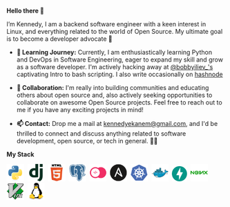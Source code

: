 **Hello there 👋**

I’m Kennedy, I am a backend software engineer with a keen interest in Linux, and everything related to the world of Open Source.
My ultimate goal is to become a developer advocate 🥑

- **🌱 Learning Journey:** Currently, I am enthusiastically learning Python and DevOps in Software Engineering,
eager to expand my skill and grow as a software developer. I'm actively hacking away at [@bobbyiliev_'s](https://twitter.com/bobbyiliev_) captivating Intro to bash scripting.
I also write occasionally on [hashnode](https://fusedtechie.hashnode.dev/)


- **💞 Collaboration:** I'm really into building communities and educating others about open source and,
also actively seeking opportunities to collaborate on awesome Open Source projects. 
Feel free to reach out to me if you have any exciting projects in mind!



- **📫 Contact:** Drop me a mail at kennedyekanem@gmail.com, and I'd be thrilled to connect and
discuss anything related to software development, open source, or tech in general.  🚀🚀

**My Stack**
<div> 
<img src="https://github.com/devicons/devicon/blob/master/icons/python/python-original.svg" title="" alt="Python " width="40" height="40"/>&nbsp;
<img src="https://github.com/devicons/devicon/blob/master/icons/django/django-plain.svg" title="Django" alt=" " width="40" height="40"/>&nbsp;
<img src="https://github.com/devicons/devicon/blob/master/icons/html5/html5-original-wordmark.svg" title="HTML5" alt=" " width="40" height="40"/>&nbsp;
<img src="https://github.com/devicons/devicon/blob/master/icons/postgresql/postgresql-plain.svg" title="Postgresql" alt=" " width="40" height="40"/>&nbsp;  
<img src="https://github.com/devicons/devicon/blob/master/icons/appwrite/appwrite-original.svg" title="" alt="Appwrite" width="40" height="40"/>&nbsp;
<img src="https://github.com/devicons/devicon/blob/master/icons/ansible/ansible-original.svg" title="" alt="Ansible" width="40" height="40"/>&nbsp;
 <span> 
<img src="https://github.com/devicons/devicon/blob/master/icons/kubernetes/kubernetes-plain.svg"  title="Kubernetes" alt="CSS" width="40" height="40"/>&nbsp;
<img src="https://github.com/devicons/devicon/blob/master/icons/docker/docker-original.svg" title="Docker" alt="CSS" width="40" height="40"/>&nbsp;
<img src="https://github.com/devicons/devicon/blob/master/icons/fastapi/fastapi-original.svg" title="FastApi" alt="CSS" width="35" height="35"/>&nbsp;
<img src="https://github.com/devicons/devicon/blob/master/icons/nginx/nginx-original.svg"  title="Nginx" alt="CSS" width="40" height="40"/>&nbsp;
<img src="https://github.com/devicons/devicon/blob/master/icons/vim/vim-original.svg" title="" alt="Vim " width="40" height="40"/>&nbsp;
<img src="https://github.com/devicons/devicon/blob/master/icons/linux/linux-original.svg" title="Linux" alt=" " width="40" height="40"/>&nbsp;
</div>
